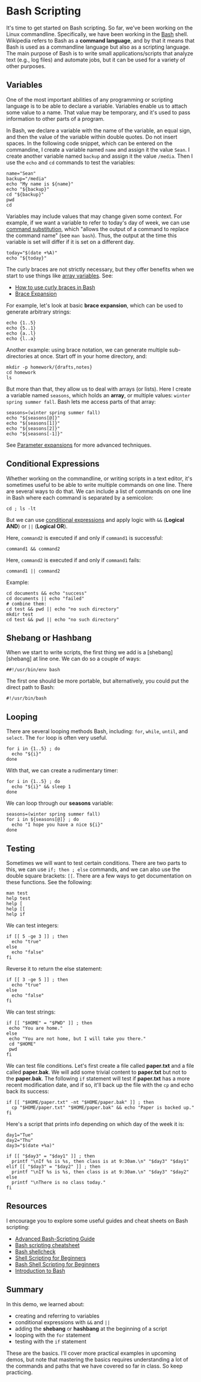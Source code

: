# Bash Scripting

It's time to get started on Bash scripting.
So far, we've been working on the Linux commandline.
Specifically, we have been working in the [Bash][bash] shell.
Wikipedia refers to Bash as a **command language**, and
by that it means that Bash is used as a commandline language
but also as a scripting language.
The main purpose of Bash is to write small applications/scripts
that analyze text (e.g., log files) and automate jobs, but
it can be used for a variety of other purposes.

## Variables

One of the most important abilities of any programming or scripting language
is to be able to declare a variable.
Variables enable us to attach some value to a name.
That value may be temporary,
and it's used to pass information to other parts of a program.

In Bash, we declare a variable with the name of the variable,
an equal sign,
and then the value of the variable within double quotes.
Do not insert spaces.
In the following code snippet,
which can be entered on the commandine,
I create a variable named ``name``
and assign it the value ``Sean``.
I create another variable named ``backup`` 
and assign it the value ``/media``.
Then I use the ``echo`` and ``cd`` commands
to test the variables:

```
name="Sean"
backup="/media"
echo "My name is ${name}"
echo "${backup}"
cd "${backup}"
pwd
cd
```

Variables may include values that may change given some context.
For example, if we want a variable to refer to today's day of week,
we can use [command substitution][commandsub],
which "allows the output of a command
to replace the command name" (see ``man bash``).
Thus, the output at the time this variable is set
will differ if it is set on a different day.

```
today="$(date +%A)"
echo "${today}"
```

The curly braces are not strictly necessary,
but they offer benefits when we start to use things
like [array variables][arrays].
See:

- [How to use curly braces in Bash][curlies]
- [Brace Expansion][braceexp]

For example, let's look at basic **brace expansion**,
which can be used to generate arbitrary strings:

```
echo {1..5}
echo {5..1}
echo {a..l}
echo {l..a}
```

Another example: using brace notation,
we can generate multiple sub-directories at once.
Start off in your home directory, and:

```
mkdir -p homework/{drafts,notes}
cd homework
ls
```

But more than that, they allow us to deal with arrays (or lists).
Here I create a variable named ``seasons``,
which holds an **array**, or multiple values: ``winter spring summer fall``.
Bash lets me access parts of that array:

```
seasons=(winter spring summer fall)
echo "${seasons[@]}"
echo "${seasons[1]}"
echo "${seasons[2]}"
echo "${seasons[-1]}"
```

See [Parameter expansions][parameterexp] for more advanced techniques.

## Conditional Expressions

Whether working on the commandline, or
writing scripts in a text editor,
it's sometimes useful to be able to write multiple commands
on one line.
There are several ways to do that.
We can include a list of commands on one line in Bash
where each command is separated by a semicolon:

```
cd ; ls -lt
```

But we can use [conditional expressions][condexpr] and
apply logic with ``&&`` (**Logical AND**) or ``||`` (**Logical OR**).

Here, ``command2`` is executed if and only if ``command1`` is successful:

```
command1 && command2
```

Here, ``command2`` is executed if and only if ``command1`` fails:

```
command1 || command2
```

Example:

```
cd documents && echo "success"
cd documents || echo "failed"
# combine them:
cd test && pwd || echo "no such directory"
mkdir test
cd test && pwd || echo "no such directory"
```

## Shebang or Hashbang

When we start to write scripts,
the first thing we add is a [shebang][shebang] at line one.
We can do so a couple of ways:

```
##!/usr/bin/env bash
```

The first one should be more portable, but alternatively,
you could put the direct path to Bash:

```
#!/usr/bin/bash
```

## Looping

There are several looping methods Bash,
including: ``for``, ``while``, ``until``, and ``select``.
The ``for`` loop is often very useful. 

```
for i in {1..5} ; do
  echo "${i}"
done
```

With that, we can create a rudimentary timer:

```
for i in {1..5} ; do
  echo "${i}" && sleep 1
done
```

We can loop through our **seasons** variable:

```
seasons=(winter spring summer fall)
for i in ${seasons[@]} ; do
  echo "I hope you have a nice ${i}"
done
```

## Testing

Sometimes we will want to test certain conditions.
There are two parts to this,
we can use ``if; then ; else`` commands,
and we can also use the double square brackets: ``[[``.
There are a few ways to get documentation on these functions.
See the following:

```
man test
help test
help [
help [[
help if
```

We can test integers:

```
if [[ 5 -ge 3 ]] ; then
  echo "true"
else
  echo "false"
fi
```

Reverse it to return the else statement:

```
if [[ 3 -ge 5 ]] ; then
  echo "true"
else
  echo "false"
fi
```

We can test strings:

```
if [[ "$HOME" = "$PWD" ]] ; then
 echo "You are home."
else
 echo "You are not home, but I will take you there."
 cd "$HOME"
 pwd
fi
```

We can test file conditions.
Let's first create a file called **paper.txt** and
a file called **paper.bak**.
We will add some trivial content to **paper.txt**
but not to the **paper.bak**.
The following ``if`` statement will test if **paper.txt** 
has a more recent modification date, and if so,
it'll back up the file with the ``cp`` and echo back its success:

```
if [[ "$HOME/paper.txt" -nt "$HOME/paper.bak" ]] ; then
  cp "$HOME/paper.txt" "$HOME/paper.bak" && echo "Paper is backed up."
fi
```

Here's a script that prints info depending on which day of the week it is:

```
day1="Tue"
day2="Thu"
day3="$(date +%a)"

if [[ "$day3" = "$day1" ]] ; then
  printf "\nIf %s is %s, then class is at 9:30am.\n" "$day3" "$day1"
elif [[ "$day3" = "$day2" ]] ; then
  printf "\nIf %s is %s, then class is at 9:30am.\n" "$day3" "$day2"
else
  printf "\nThere is no class today."
fi
```
## Resources

I encourage you to explore
some useful guides and cheat sheets on Bash scripting:

- [Advanced Bash-Scripting Guide][advancedbash]
- [Bash scripting cheatsheet][bashcheat]
- [Bash shellcheck][bashshellcheck]
- [Shell Scripting for Beginners][bashbeginners]
- [Bash Shell Scripting for Beginners][bashshellbeginners]
- [Introduction to Bash][introtobash]

## Summary

In this demo, we learned about:

- creating and referring to variables
- conditional expressions with ``&&`` and ``||``
- adding the **shebang** or **hashbang** at the beginning of a script
- looping with the ``for`` statement
- testing with the ``if`` statement

These are the basics.
I'll cover more practical examples in upcoming demos,
but note that mastering the basics requires understanding
a lot of the commands and paths that we have covered so far in class.
So keep practicing.

[advancedbash]:https://tldp.org/LDP/abs/html/index.html
[bash]:https://en.wikipedia.org/wiki/Bash_(Unix_shell)
[bashbeginners]:https://www.freecodecamp.org/news/shell-scripting-crash-course-how-to-write-bash-scripts-in-linux/
[bashshellbeginners]:https://fedoramagazine.org/bash-shell-scripting-for-beginners-part-1/
[bashcheat]:https://devhints.io/bash
[bashshellcheck]:https://www.shellcheck.net/
[commandsub]:https://www.gnu.org/software/bash/manual/html_node/Command-Substitution.html
[curlies]:https://www.howtogeek.com/725657/how-to-use-brace-expansion-in-linuxs-bash-shell/
[braceexp]:https://wiki.bash-hackers.org/syntax/expansion/brace
[shebank]:https://en.wikipedia.org/wiki/Shebang_(Unix)
[condexpr]:https://ss64.com/bash/syntax-execute.html
[parameterexp]:https://devhints.io/bash#parameter-expansion
[arrays]:https://tldp.org/LDP/Bash-Beginners-Guide/html/sect_10_02.html
[introtobash]:https://cs.lmu.edu/~ray/notes/bash/
